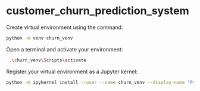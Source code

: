 ﻿# customer_churn_prediction_system

 Create virtual environment using the command:
```bash
python -m venv churn_venv
```



 Open a terminal and activate your environment:
```bash
 .\churn_venv\Scripts\activate
```


Register your virtual environment as a Jupyter kernel:
```bash
python -m ipykernel install --user --name churn_venv --display-name "Python (churn_venv)"
```

